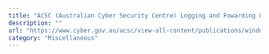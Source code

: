```yaml
---
title: "ACSC (Australian Cyber Security Centre) Logging and Fowarding Guide"
description: ""
url: "https://www.cyber.gov.au/acsc/view-all-content/publications/windows-event-logging-and-forwarding"
category: "Miscellaneous"
---
```

